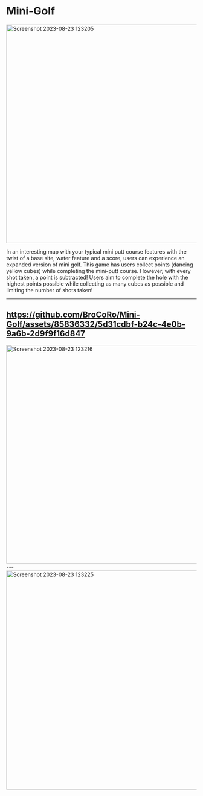 # Mini-Golf

<img width="579" alt="Screenshot 2023-08-23 123205" src="https://github.com/BroCoRo/Mini-Golf/assets/85836332/1cf2cf0e-3e74-45e8-8776-a8bdfdf11845">

In an interesting map with your typical mini putt course features with the twist of a base site, water feature and a score, users can experience an expanded version of mini golf. This game has users collect points (dancing yellow cubes) while completing the mini-putt course. However, with every shot taken, a point is subtracted! Users aim to complete the hole with the highest points possible while collecting as many cubes as possible and limiting the number of shots taken!

---
https://github.com/BroCoRo/Mini-Golf/assets/85836332/5d31cdbf-b24c-4e0b-9a6b-2d9f9f16d847
---
<img width="580" alt="Screenshot 2023-08-23 123216" src="https://github.com/BroCoRo/Mini-Golf/assets/85836332/5b26c622-7c5c-4718-81f0-69e4f5e57b04">
---
<img width="581" alt="Screenshot 2023-08-23 123225" src="https://github.com/BroCoRo/Mini-Golf/assets/85836332/83ba90aa-983f-4823-a3e4-2fb1371e3b5a">
